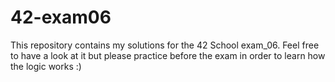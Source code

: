 # 42-exam06

This repository contains my solutions for the 42 School exam_06.
Feel free to have a look at it but please practice before the exam in order to learn how the logic works :)
